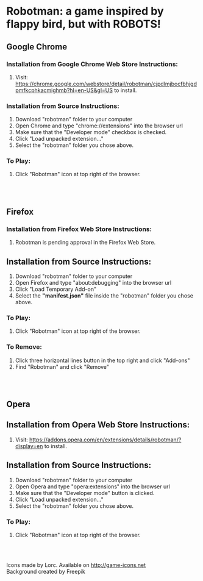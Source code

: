 # Robotman: a game inspired by flappy bird, but with ROBOTS!

## Google Chrome

### Installation from Google Chrome Web Store Instructions:
1.  Visit: https://chrome.google.com/webstore/detail/robotman/cjpdlmjbocfbhjgdpmfkcphkacmighmb?hl=en-US&gl=US to install.

### Installation from Source Instructions:
1. Download "robotman" folder to your computer
2. Open Chrome and type "chrome://extensions" into the browser url
3. Make sure that the "Developer mode" checkbox is checked.
4. Click "Load unpacked extension..."
5. Select the "robotman" folder you chose above.

### To Play:
1.  Click "Robotman" icon at top right of the browser.

<br>
<br>

## Firefox

### Installation from Firefox Web Store Instructions:
1.  Robotman is pending approval in the Firefox Web Store.

## Installation from Source Instructions:
1. Download "robotman" folder to your computer
2. Open Firefox and type "about:debugging" into the browser url
3. Click "Load Temporary Add-on"
4. Select the <b>"manifest.json"</b> file inside the "robotman" folder you chose above.

### To Play:
1.  Click "Robotman" icon at top right of the browser.

### To Remove:
1.  Click three horizontal lines button in the top right and click "Add-ons"
2.  Find "Robotman" and click "Remove"

<br>
<br>

## Opera

## Installation from Opera Web Store Instructions:
1.  Visit: https://addons.opera.com/en/extensions/details/robotman/?display=en to install.

## Installation from Source Instructions:
1. Download "robotman" folder to your computer
2. Open Opera and type "opera:extensions" into the browser url
3. Make sure that the "Developer mode" button is clicked.
4. Click "Load unpacked extension..."
5. Select the "robotman" folder you chose above.

### To Play:
1.  Click "Robotman" icon at top right of the browser.

<br>
<br>

Icons made by Lorc. Available on http://game-icons.net
<br>
Background created by Freepik
